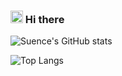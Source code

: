 ### <img src="https://media.giphy.com/media/l15xvlS8trI0vLQIWb/giphy.gif" alt="Hi.gif" width="20px"> Hi there 
![Suence's GitHub stats](https://github-readme-stats.vercel.app/api?username=suence&show_icons=true&include_all_commits=true&theme=great-gatsby)

<!--[![Readme Card](https://github-readme-stats.vercel.app/api/pin/?username=suence&repo=OTLog&theme=great-gatsby)](https://github.com/Suence/OTLog)-->
![Top Langs](https://github-readme-stats.vercel.app/api/top-langs/?username=suence&theme=great-gatsby&card_width=495)

<!--
**Suence/Suence** is a ✨ _special_ ✨ repository because its `README.md` (this file) appears on your GitHub profile.

Here are some ideas to get you started:

- 🔭 I’m currently working on ...
- 🌱 I’m currently learning ...
- 👯 I’m looking to collaborate on ...
- 🤔 I’m looking for help with ...
- 💬 Ask me about ...
- 📫 How to reach me: ...
- 😄 Pronouns: ...
- ⚡ Fun fact: ...
-->
